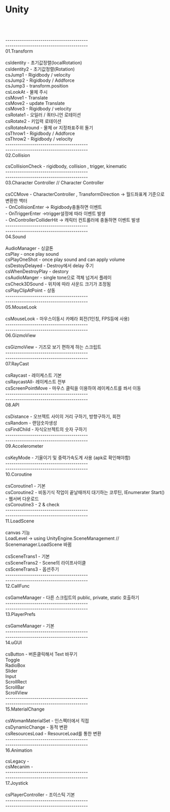 # Unity
<br>
<br>
<br>----------------------------------------
<br>----------------------------------------
<br>01.Transform  
<br>
<br>csIdentity - 초기값정렬(localRotation)
<br>csIdentity2 - 초기값정렬(Rotation)
<br>csJump1 - Rigidbody /  velocity
<br>csJump2 - Rigidbody / Addforce
<br>csJump3 - transform.position
<br>csLookAt - 물체 주시 
<br>csMove1 - Translate
<br>csMove2 - update Translate
<br>csMove3 - Rigidbody / velocity
<br>csRotate1 - 오일러 / 쿼터니언 로테이션
<br>csRotate2 - 키입력 로테이션
<br>csRotateAround - 물체 or 지정좌표주위 돌기
<br>csThrow1 - Rigidbody / Addforce 
<br>csThrow2 - Rigidbody / velocity
<br>----------------------------------------
<br>----------------------------------------
<br>02.Collision
<br>
<br>csCollisionCheck - rigidbody, collision , trigger, kinematic
<br>----------------------------------------
<br>----------------------------------------
<br>03.Character Controller // Character Controller 
<br>
<br>csCCMove - CharacterController , TransformDirection -> 월드좌표계 기준으로 변환한 백터
<br>         - OnCollisionEnter -> Rigidbody충돌하면 이벤트
<br>         - OnTriggerEnter ->trigger설정에 따라 이벤트 발생
<br>         - OnControllerColliderHit -> 캐릭터 컨트롤러에 충돌하면 이벤트 발생
<br>----------------------------------------
<br>----------------------------------------
<br>04.Sound
<br>
<br>AudioManager - 싱글톤
<br>csPlay - once play sound
<br>csPlayOneShot - once play sound and can apply volume
<br>csDestoyDelayed - Destroy에서 delay 주기
<br>csWhenDestroyPlay - destory
<br>csAudioManger - single tone으로 객체 넘겨서 플레이
<br>csCheck3DSound - 위치에 따라 사운드 크기가 조정됨
<br>csPlayClipAtPoint - 상동
<br>----------------------------------------
<br>----------------------------------------
<br>05.MouseLook
<br>
<br>csMouseLook - 마우스이동시 카메라 회전(1인칭, FPS등에 사용)
<br>----------------------------------------
<br>----------------------------------------
<br>06.GizmoView
<br>
<br>csGizmoView - 기즈모 보기 편하게 하는 스크립트
<br>----------------------------------------
<br>----------------------------------------
<br>07.RayCast
<br>
<br>csRaycast - 레이케스트 기본
<br>csRaycastAll- 레이케스트 전부
<br>csScreenPointMove - 마우스 클릭을 이용하여 레이케스트를 쏴서 이동
<br>----------------------------------------
<br>----------------------------------------
<br>08.API
<br>
<br>csDistance - 오브젝트 사이의 거리 구하기, 방향구하기, 회전
<br>csRandom - 랜덤숫자생성
<br>csFindChild - 자식오브젝트의 숫자 구하기
<br>----------------------------------------
<br>----------------------------------------
<br>09.Accelerometer
<br>
<br>csKeyMode - 기울이기 및 중력가속도계 사용 (apk로 확인해야함)
<br>----------------------------------------
<br>----------------------------------------
<br>10.Coroutine
<br>
<br>csCoroutine1 - 기본
<br>csCoroutine2 - 비동기식 작업이 끝날때까지 대기하는 코루틴, IEnumerater Start()
<br>             - 웹서버 다운로드
<br>csCoroutine3 - 2 & check
<br>----------------------------------------
<br>----------------------------------------
<br>11.LoadScene
<br>
<br>canvas 기능
<br>LoadLevel -> using UnityEngine.SceneManagement // Scenemanager.LoadScene 바뀜
<br>
<br>csSceneTrans1 - 기본
<br>csSceneTrans2 - Scene의 라이프사이클
<br>csSceneTrans3 - 옵션주기
<br>----------------------------------------
<br>----------------------------------------
<br>12.CallFunc
<br>
<br>csGameManager - 다른 스크립트의 public, private, static 호출하기
<br>----------------------------------------
<br>----------------------------------------
<br>13.PlayerPrefs
<br>
<br>csGameManager - 기본
<br>----------------------------------------
<br>----------------------------------------
<br>14.uGUI
<br>
<br>csButton - 버튼클릭해서 Text 바꾸기
<br>Toggle
<br>RadioBox
<br>Slider
<br>Input
<br>ScrollRect
<br>ScrollBar
<br>ScrollView
<br>----------------------------------------
<br>----------------------------------------
<br>15.MaterialChange
<br>
<br>csWomanMaterialSet - 인스펙터에서 직접
<br>csDynamicChange - 동적 변환
<br>csResourcesLoad - ResourceLoad를 통한 변환
<br>----------------------------------------
<br>----------------------------------------
<br>16.Animation
<br>
<br>csLegacy -  
<br>csMecanim - 
<br>----------------------------------------
<br>----------------------------------------
<br>17.Joystick
<br>
<br>csPlayerController - 조이스틱 기본
<br>----------------------------------------
<br>----------------------------------------